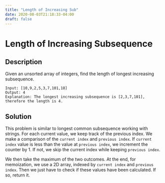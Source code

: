 ```yaml
---
title: "Length of Increasing Sub"
date: 2020-08-03T21:18:33-04:00
draft: false
---
```


# Length of Increasing Subsequence

## Description
Given an unsorted array of integers, find the length of longest increasing subsequence.

```
Input: [10,9,2,5,3,7,101,18]
Output: 4 
Explanation: The longest increasing subsequence is [2,3,7,101], therefore the length is 4.
```

## Solution
This problem is similar to longest common subsequence working with strings. For each current value, we keep track of the previous index. We make a comparison of the `current index` and `previous index`. If `current index` value is less than the value at `previous index`, we increment the counter by 1. 
If not, we skip the current index while keeping `previous index`. 

We then take the maximum of the two outcomes. At the end, for memoization, we use a 2D array, indexed by `current index` and `previous index`. Then we just have to check if these values have been calculated. If so, return it. 